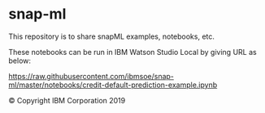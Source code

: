 # snap-ml

This repository is to share snapML examples, notebooks, etc.

These notebooks can be run in IBM Watson Studio Local by giving URL as below:

https://raw.githubusercontent.com/ibmsoe/snap-ml/master/notebooks/credit-default-prediction-example.ipynb

&copy; Copyright IBM Corporation 2019
